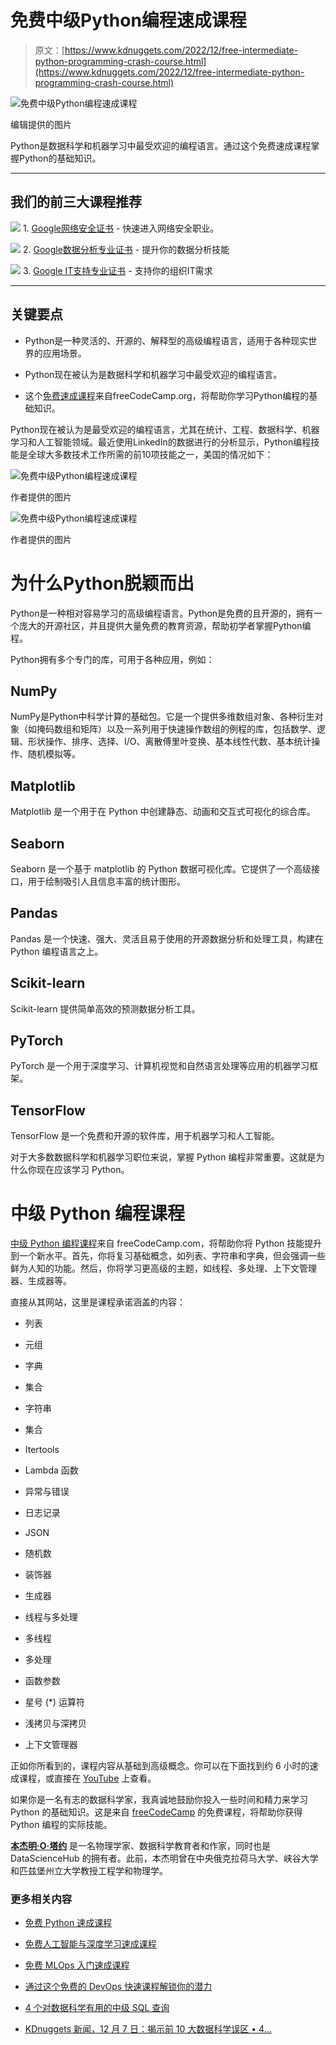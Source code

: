 # 免费中级Python编程速成课程

> 原文：[https://www.kdnuggets.com/2022/12/free-intermediate-python-programming-crash-course.html](https://www.kdnuggets.com/2022/12/free-intermediate-python-programming-crash-course.html)

![免费中级Python编程速成课程](../Images/5c73df9e38b142863ad2f8098a911b5c.png)

编辑提供的图片

Python是数据科学和机器学习中最受欢迎的编程语言。通过这个免费速成课程掌握Python的基础知识。

* * *

## 我们的前三大课程推荐

![](../Images/0244c01ba9267c002ef39d4907e0b8fb.png) 1\. [Google网络安全证书](https://www.kdnuggets.com/google-cybersecurity) - 快速进入网络安全职业。

![](../Images/e225c49c3c91745821c8c0368bf04711.png) 2\. [Google数据分析专业证书](https://www.kdnuggets.com/google-data-analytics) - 提升你的数据分析技能

![](../Images/0244c01ba9267c002ef39d4907e0b8fb.png) 3\. [Google IT支持专业证书](https://www.kdnuggets.com/google-itsupport) - 支持你的组织IT需求

* * *

## 关键要点

+   Python是一种灵活的、开源的、解释型的高级编程语言，适用于各种现实世界的应用场景。

+   Python现在被认为是数据科学和机器学习中最受欢迎的编程语言。

+   这个[免费速成课程](https://www.youtube.com/watch?v=HGOBQPFzWKo)来自freeCodeCamp.org，将帮助你学习Python编程的基础知识。

Python现在被认为是最受欢迎的编程语言，尤其在统计、工程、数据科学、机器学习和人工智能领域。最近使用LinkedIn的数据进行的分析显示，Python编程技能是全球大多数技术工作所需的前10项技能之一，美国的情况如下：

![免费中级Python编程速成课程](../Images/181e38224094ea87485147167425a95b.png)

作者提供的图片

![免费中级Python编程速成课程](../Images/0347243dbbb2a11f84e3e2a8e540d3c3.png)

作者提供的图片

# 为什么Python脱颖而出

Python是一种相对容易学习的高级编程语言。Python是免费的且开源的，拥有一个庞大的开源社区，并且提供大量免费的教育资源，帮助初学者掌握Python编程。

Python拥有多个专门的库，可用于各种应用，例如：

## NumPy

NumPy是Python中科学计算的基础包。它是一个提供多维数组对象、各种衍生对象（如掩码数组和矩阵）以及一系列用于快速操作数组的例程的库，包括数学、逻辑、形状操作、排序、选择、I/O、离散傅里叶变换、基本线性代数、基本统计操作、随机模拟等。

## Matplotlib

Matplotlib 是一个用于在 Python 中创建静态、动画和交互式可视化的综合库。

## Seaborn

Seaborn 是一个基于 matplotlib 的 Python 数据可视化库。它提供了一个高级接口，用于绘制吸引人且信息丰富的统计图形。

## Pandas

Pandas 是一个快速、强大、灵活且易于使用的开源数据分析和处理工具，构建在 Python 编程语言之上。

## Scikit-learn

Scikit-learn 提供简单高效的预测数据分析工具。

## PyTorch

PyTorch 是一个用于深度学习、计算机视觉和自然语言处理等应用的机器学习框架。

## TensorFlow

TensorFlow 是一个免费和开源的软件库，用于机器学习和人工智能。

对于大多数数据科学和机器学习职位来说，掌握 Python 编程非常重要。这就是为什么你现在应该学习 Python。

# 中级 Python 编程课程

[中级 Python 编程课程](https://www.youtube.com/watch?v=HGOBQPFzWKo)来自 freeCodeCamp.com，将帮助你将 Python 技能提升到一个新水平。首先，你将复习基础概念，如列表、字符串和字典，但会强调一些鲜为人知的功能。然后，你将学习更高级的主题，如线程、多处理、上下文管理器、生成器等。

直接从其网站，这里是课程承诺涵盖的内容：

+   列表

+   元组

+   字典

+   集合

+   字符串

+   集合

+   Itertools

+   Lambda 函数

+   异常与错误

+   日志记录

+   JSON

+   随机数

+   装饰器

+   生成器

+   线程与多处理

+   多线程

+   多处理

+   函数参数

+   星号 (*) 运算符

+   浅拷贝与深拷贝

+   上下文管理器

正如你所看到的，课程内容从基础到高级概念。你可以在下面找到约 6 小时的速成课程，或直接在 [YouTube](https://www.youtube.com/watch?v=8124kv-632k) 上查看。

如果你是一名有志的数据科学家，我真诚地鼓励你投入一些时间和精力来学习 Python 的基础知识。这是来自 [freeCodeCamp](https://www.freecodecamp.org/) 的免费课程，将帮助你获得 Python 编程的实际技能。

**[本杰明·O·塔约](https://www.linkedin.com/in/benjamin-o-tayo-ph-d-a2717511/)** 是一名物理学家、数据科学教育者和作家，同时也是 DataScienceHub 的拥有者。此前，本杰明曾在中央俄克拉荷马大学、峡谷大学和匹兹堡州立大学教授工程学和物理学。

### 更多相关内容

+   [免费 Python 速成课程](https://www.kdnuggets.com/2022/07/free-python-crash-course.html)

+   [免费人工智能与深度学习速成课程](https://www.kdnuggets.com/2022/07/free-artificial-intelligence-deep-learning-crash-course.html)

+   [免费 MLOps 入门速成课程](https://www.kdnuggets.com/2022/08/free-mlops-crash-course.html)

+   [通过这个免费的 DevOps 快速课程解锁你的潜力](https://www.kdnuggets.com/2023/03/corise-unlock-potential-with-this-free-devops-crash-course.html)

+   [4 个对数据科学有用的中级 SQL 查询](https://www.kdnuggets.com/2022/12/4-useful-intermediate-sql-queries-data-science.html)

+   [KDnuggets 新闻，12 月 7 日：揭示前 10 大数据科学误区 • 4…](https://www.kdnuggets.com/2022/n47.html)
